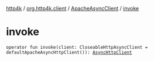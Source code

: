 [http4k](../../index.md) / [org.http4k.client](../index.md) / [ApacheAsyncClient](index.md) / [invoke](./invoke.md)

# invoke

`operator fun invoke(client: CloseableHttpAsyncClient = defaultApacheAsyncHttpClient()): `[`AsyncHttpClient`](../-async-http-client/index.md)